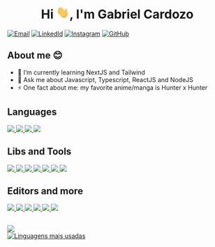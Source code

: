 <h1 align="center">
  Hi <img src="https://github.com/ABSphreak/ABSphreak/blob/master/gifs/Hi.gif" width="30">, I'm Gabriel Cardozo
</h1>

[![Email](https://img.shields.io/badge/gabriel.scardozo7@gmail.com-D14836?style=for-the-badge&logo=gmail&logoColor=white)](mailto:gabriel.scardozo7@gmail.com)
[![LinkedId](https://img.shields.io/badge/Gabriel-0072b1?style=for-the-badge&logo=linkedin&logoColor=white)](https://www.linkedin.com/in/gabrielsilvacardozo/)
[![Instagram](https://img.shields.io/badge/Gabriel.cardozo7-E4405F?style=for-the-badge&logo=instagram&logoColor=white)](https://www.instagram.com/gabriel.cardozo7/)
[![GitHub](https://img.shields.io/badge/GabrielCardoz0-100000?style=for-the-badge&logo=github&logoColor=white)](https://github.com/GabrielCardoz0)

## About me 😊

- 🌱 I’m currently learning NextJS and Tailwind
- 💬 Ask me about Javascript, Typescript, ReactJS and NodeJS
- ⚡ One fact about me: my favorite anime/manga is Hunter x Hunter

## Languages

  <div>
    <div>
      <a href="https://developer.mozilla.org/pt-BR/docs/Web/HTML/" target="blank">
        <img src="https://img.shields.io/badge/-HTML-orange?style=for-the-badge&color=d84a2e" /> 
      </a>
      <a href="https://developer.mozilla.org/pt-BR/docs/Web/CSS" target="blank">
        <img src="https://img.shields.io/badge/-CSS-blue?style=for-the-badge&color=3173d9" /> 
      </a>
      <a href="https://developer.mozilla.org/pt-BR/docs/Web/JavaScript/" target="blank">
        <img src="https://img.shields.io/badge/-JavaScript-yellow?style=for-the-badge&color=e9d54c" /> 
      </a>
      <a href="https://www.typescriptlang.org/" target="blank">
        <img src="https://img.shields.io/badge/-Typescript-blue?style=for-the-badge&color=3173d9" /> 
      </a>
    </div>
  </div>
  
  ## Libs and Tools
  
<div>
  <a href="http://pt-br.reactjs.org/" target="blank">
    <img src="https://img.shields.io/badge/-React-blue?style=for-the-badge&color=5ed2f2" /> 
  </a>
  <a href="https://nodejs.org/en/" target="blank">
    <img src="https://img.shields.io/badge/-NodeJS-blue?style=for-the-badge&color=83ce3f" /> 
  </a>
  <a href="https://www.typescriptlang.org/" target="blank">
    <img src="https://img.shields.io/badge/-Typescript-blue?style=for-the-badge&color=007acc" /> 
  </a>
  <a href="https://expressjs.com/" target="blank">
    <img src="https://img.shields.io/badge/-express-blue?style=for-the-badge&color=fff" /> 
  </a>
  <a href="https://eslint.org/" target="blank">
    <img src="https://img.shields.io/badge/-Eslint-blue?style=for-the-badge&color=4c63ba" /> 
  </a>
  <a href="https://www.mongodb.com/home" target="blank">
    <img src="https://img.shields.io/badge/-mongodb-blue?style=for-the-badge&color=439934" /> 
  </a>
  <a href="https://www.postgresql.org/" target="blank">
    <img src="https://img.shields.io/badge/-postgresql-blue?style=for-the-badge&color=336791" /> 
  </a>
</div>

## Editors and more

<div>
  <a href="https://code.visualstudio.com/" target="blank">
    <img src="https://img.shields.io/badge/-vscode-blue?style=for-the-badge&color=0176c6" /> 
  </a>
  <a href="https://git-scm.com/" target="blank">
    <img src="https://img.shields.io/badge/-git-blue?style=for-the-badge&color=f35034" /> 
  </a>
  <a href="https://www.figma.com/" target="blank">
      <img src="https://img.shields.io/badge/-figma-blue?style=for-the-badge&color=e864a1" /> 
  </a>
  <a href="https://www.mysql.com/" target="blank">
    <img src="https://img.shields.io/badge/-mysql-blue?style=for-the-badge&color=00618a" /> 
  </a>
  <a href="https://kernel.org/" target="blank">
    <img src="https://img.shields.io/badge/-linux-blue?style=for-the-badge&color=fed24e" /> 
  </a>
  <a href="https://www.canva.com/" target="blank">
    <img src="https://img.shields.io/badge/-canva-blue?style=for-the-badge&color=0176c6" /> 
  </a>
</div>

##

<img align = "left" width="450" src = "https://github-readme-stats.vercel.app/api?username=GabrielCardoz0&show_icons=true&theme=dark&locale=pt-br&custom_title=Estatísticas%20do%20GitHub"/>

[![Linguagens mais usadas](https://github-readme-stats.vercel.app/api/top-langs/?username=GabrielCardoz0&layout=compact&theme=dark#gh-dark-mode-only&locale=pt-br)](https://github.com/GabrielCardoz0/github-readme-stats)
